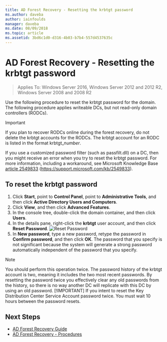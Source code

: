 ```yaml
---
title: AD Forest Recovery - Resetting the krbtgt password
ms.author: daveba
author: iainfoulds
manager: daveba
ms.date: 08/09/2018
ms.topic: article
ms.assetid: 3bd6c1d0-d316-4b03-b7b4-557d4537635c
---
```

# AD Forest Recovery - Resetting the krbtgt password

>Applies To: Windows Server 2016, Windows Server 2012 and 2012 R2, Windows Server 2008 and 2008 R2

Use the following procedure to reset the krbtgt password for the domain. The following procedure applies writeable DCs, but not read-only domain controllers (RODCs).

> [!IMPORTANT]
> If you plan to recover RODCs online during the forest recovery, do not delete the krbtgt accounts for the RODCs. The krbtgt account for an RODC is listed in the format krbtgt_*number*.
>
> If you use a customized password filter (such as passfilt.dll) on a DC, then you might receive an error when you try to reset the krbtgt password. For more information, including a workaround, see Microsoft Knowledge Base [article 2549833](https://support.microsoft.com/kb/2549833) (https://support.microsoft.com/kb/2549833).

## To reset the krbtgt password

1. Click **Start**, point to **Control Panel**, point to **Administrative Tools**, and then click **Active Directory Users and Computers**.
2. Click **View**, and then click **Advanced Features**.
3. In the console tree, double-click the domain container, and then click **Users**.
4. In the details pane, right-click the **krbtgt** user account, and then click **Reset Password**.
   ![Reset Password](media/AD-Forest-Recovery-Resetting-the-krbtgt-password/resetpass1.png)
5. In **New password**, type a new password, retype the password in **Confirm password**, and then click **OK**. The password that you specify is not significant because the system will generate a strong password automatically independent of the password that you specify.

> [!NOTE]
> You should perform this operation twice. The password history of the krbtgt account is two, meaning it includes the two most recent passwords. By resetting the password twice you effectively clear any old passwords from the history, so there is no way another DC will replicate with this DC by using an old password.
> [!IMPORTANT]
> If you intent to reset the Key Distribution Center Service Account password twice. You must wait 10 hours between the password resets.

## Next Steps

- [AD Forest Recovery Guide](AD-Forest-Recovery-Guide.md)
- [AD Forest Recovery - Procedures](AD-Forest-Recovery-Procedures.md)
